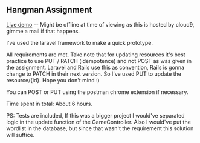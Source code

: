 ## Hangman Assignment

[Live demo](https://qandidate-schinsue.c9.io/games) -- Might be offline at time of viewing as this is hosted by cloud9, gimme a mail if that happens.

I've used the laravel framework to make a quick prototype. 

All requirements are met. Take note that for updating resources it's best practice to use PUT / PATCH (idempotence) and not POST as was given in the assignment. Laravel and Rails use this as convention, Rails is gonna change to PATCH in their next version. So I've used PUT to update the resource/{id}. Hope you don't mind :)

You can POST or PUT using the postman chrome extension if necessary.

Time spent in total: About 6 hours.

PS: Tests are included, If this was a bigger project I would've separated logic in the update function of the GameController. Also I would've put the wordlist in the database, but since that wasn't the requirement this solution will suffice.